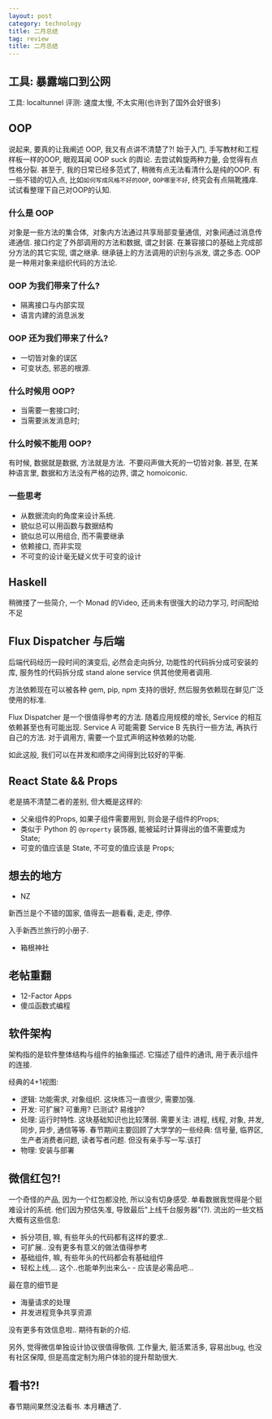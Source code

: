 ```yaml
---
layout: post
category: technology
title: 二月总结
tag: review
title: 二月总结
---
```





## 工具: 暴露端口到公网

工具: localtunnel
评测: 速度太慢, 不太实用(也许到了国外会好很多)

## OOP

说起来, 要真的让我阐述 OOP, 我又有点讲不清楚了?!
始于入门, 手写教材和工程样板一样的OOP, 眼观耳闻 OOP suck 的舆论.
去尝试斡旋两种力量, 会觉得有点性格分裂.
甚至于, 我的日常已经多范式了, 稍微有点无法看清什么是纯的OOP.
有一些不错的切入点, 比如`如何写成风格不好的OOP`, `OOP哪里不好`, 终究会有点隔靴搔痒.
试试看整理下自己对OOP的认知.

### 什么是 OOP

对象是一些方法的集合体, 
对象内方法通过共享局部变量通信, 
对象间通过消息传递通信.
接口约定了外部调用的方法和数据, 谓之封装.
在兼容接口的基础上完成部分方法的其它实现, 谓之继承.
继承链上的方法调用的识别与派发, 谓之多态.
OOP是一种用对象来组织代码的方法论.

### OOP 为我们带来了什么?

* 隔离接口与内部实现
* 语言内建的消息派发

### OOP 还为我们带来了什么?

* 一切皆对象的误区
* 可变状态, 邪恶的根源.

### 什么时候用 OOP?

* 当需要一套接口时;
* 当需要派发消息时;

### 什么时候不能用 OOP?

有时候, 数据就是数据, 方法就是方法. 
不要闷声做大死的一切皆对象.
甚至, 在某种语言里, 数据和方法没有严格的边界, 谓之 homoiconic.

### 一些思考

* 从数据流向的角度来设计系统.
* 貌似总可以用函数与数据结构
* 貌似总可以用组合, 而不需要继承
* 依赖接口, 而非实现
* 不可变的设计毫无疑义优于可变的设计


## Haskell

稍微搂了一些简介, 一个 Monad 的Video, 还尚未有很强大的动力学习, 时间配给不足

## Flux Dispatcher 与后端

后端代码经历一段时间的演变后, 必然会走向拆分, 功能性的代码拆分成可安装的库, 服务性的代码拆分成 stand alone service 供其他使用者调用.

方法依赖现在可以被各种 gem, pip, npm 支持的很好, 然后服务依赖现在鲜见广泛使用的标准.

Flux Dispatcher 是一个很值得参考的方法. 随着应用规模的增长, Service 的相互依赖甚至也有可能出现. Service A 可能需要 Service B 先执行一些方法, 再执行自己的方法. 对于调用方, 需要一个显式声明这种依赖的功能.

如此这般, 我们可以在并发和顺序之间得到比较好的平衡.

## React State && Props

老是搞不清楚二者的差别,
但大概是这样的:

* 父亲组件的Props, 如果子组件需要用到, 则会是子组件的Props;
* 类似于 Python 的 `@property` 装饰器, 能被延时计算得出的值不需要成为State;
* 可变的值应该是 State, 不可变的值应该是 Props;

## 想去的地方

* NZ

新西兰是个不错的国家, 值得去一趟看看, 走走, 停停.

入手新西兰旅行的小册子.

* 箱根神社

## 老帖重翻

* 12-Factor Apps
* 傻瓜函数式编程

## 软件架构

架构指的是软件整体结构与组件的抽象描述.
它描述了组件的通讯, 用于表示组件的连接.

经典的4+1视图:

* 逻辑: 功能需求, 对象组织. 这块练习一直很少, 需要加强.
* 开发: 可扩展? 可重用? 已测试? 易维护?
* 处理: 运行时特性. 这块基础知识也比较薄弱. 需要关注: 进程, 线程, 对象, 并发, 同步, 异步, 通信等等. 春节期间主要回顾了大学学的一些经典: 信号量, 临界区, 生产者消费者问题, 读者写者问题. 但没有亲手写一写.该打
* 物理: 安装与部署

## 微信红包?!

一个奇怪的产品, 因为一个红包都没抢, 所以没有切身感受. 单看数据我觉得是个挺难设计的系统. 他们因为预估失准, 导致最后"上线千台服务器"(?). 流出的一些文档大概有这些信息:

* 拆分项目, 嘛, 有些年头的代码都有这样的要求..
* 可扩展.. 没有更多有意义的做法值得参考
* 基础组件, 嘛, 有些年头的代码都会有基础组件
* 轻松上线,... 这个..也能单列出来么- - 应该是必需品吧...

最在意的细节是

* 海量请求的处理
* 并发进程竞争共享资源

没有更多有效信息啦..
期待有新的介绍.

另外, 觉得微信单独设计协议很值得敬佩. 工作量大, 脏活累活多, 容易出bug, 也没有社区保障, 但是高度定制为用户体验的提升帮助很大.

## 看书?!

春节期间果然没法看书. 本月糟透了.
